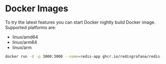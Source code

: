 # Docker Images

To try the latest features you can start Docker nightly build Docker image. Supported platforms are:

- linux/amd64
- linux/arm64
- linux/arm

```bash
docker run -d -p 3000:3000 --name=redis-app ghcr.io/redisgrafana/redis-app:latest
```
